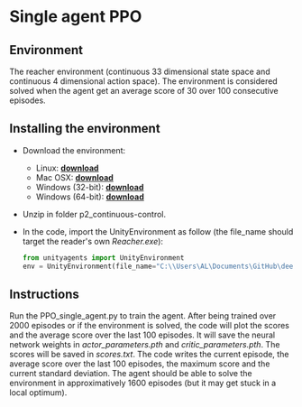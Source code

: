 # Single agent PPO

## Environment

The reacher environment (continuous 33 dimensional state space and continuous 4 dimensional action space). The environment is considered solved when the agent get an average score of 30 over 100 consecutive episodes.

## Installing the environment

* Download the environment:
  * Linux: **[download](https://s3-us-west-1.amazonaws.com/udacity-drlnd/P2/Reacher/one_agent/Reacher_Linux.zip)**
  * Mac OSX: **[download](https://s3-us-west-1.amazonaws.com/udacity-drlnd/P2/Reacher/one_agent/Reacher.app.zip)**
  * Windows (32-bit): **[download](https://s3-us-west-1.amazonaws.com/udacity-drlnd/P2/Reacher/one_agent/Reacher_Windows_x86.zip)**
  * Windows (64-bit): **[download](https://s3-us-west-1.amazonaws.com/udacity-drlnd/P2/Reacher/one_agent/Reacher_Windows_x86_64.zip)**
* Unzip in folder p2_continuous-control.
* In the code, import the UnityEnvironment as follow (the file_name should target the reader's own *Reacher.exe*):

    ```python
    from unityagents import UnityEnvironment
    env = UnityEnvironment(file_name="C:\\Users\AL\Documents\GitHub\deep-reinforcement-learning\p2_continuous-control\Reacher_Windows_x86_64\Reacher.exe", no_graphics=True)

    ```

## Instructions

Run the PPO_single_agent.py to train the agent. After being trained over 2000 episodes or if the environment is solved, the code will plot the scores and the average score over the last 100 episodes. It will save the neural network weights in *actor_parameters.pth* and *critic_parameters.pth*. The scores will be saved in *scores.txt*. The code writes the current episode, the average score over the last 100 episodes, the maximum score and the current standard deviation. The agent should be able to solve the environment in approximatively 1600 episodes (but it may get stuck in a local optimum).

```dos

```